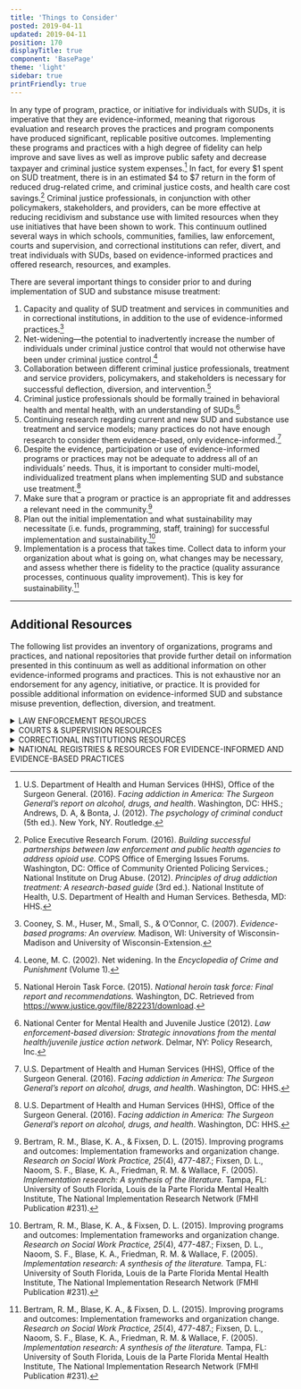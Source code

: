 ```yaml
---
title: 'Things to Consider'
posted: 2019-04-11
updated: 2019-04-11
position: 170
displayTitle: true
component: 'BasePage'
theme: 'light'
sidebar: true
printFriendly: true
---
```


In any type of program, practice, or initiative for individuals with SUDs, it is imperative that they are evidence-informed, meaning that rigorous evaluation and research proves the practices and program components have produced significant, replicable positive outcomes. Implementing these programs and practices with a high degree of fidelity can help improve and save lives as well as improve public safety and decrease taxpayer and criminal justice system expenses.[^1]  In fact, for every \$1 spent on SUD treatment, there is in an estimated \$4 to \$7 return in the form of reduced drug-related crime, and criminal justice costs, and health care cost savings.[^2]  Criminal justice professionals, in conjunction with other policymakers, stakeholders, and providers, can be more effective at reducing recidivism and substance use with limited resources when they use initiatives that have been shown to work. This continuum outlined several ways in which schools, communities, families, law enforcement, courts and supervision, and correctional institutions can refer, divert, and treat individuals with SUDs, based on evidence-informed practices and offered research, resources, and examples.

There are several important things to consider prior to and during implementation of SUD and substance misuse treatment:

 1. Capacity and quality of SUD treatment and services in communities and in correctional institutions, in addition to the use of evidence-informed practices.[^3]  
 2. Net-widening—the potential to inadvertently increase the number of individuals under criminal justice control that would not otherwise have been under criminal justice control.[^4] 
 3. Collaboration between different criminal justice professionals, treatment and service providers, policymakers, and stakeholders is necessary for successful deflection, diversion, and intervention.[^5] 
 4. Criminal justice professionals should be formally trained in behavioral health and mental health, with an understanding of SUDs.[^6] 
 5. Continuing research regarding current and new SUD and substance use treatment and service models; many practices do not have enough research to consider them evidence-based, only evidence-informed.[^7] 
 6. Despite the evidence, participation or use of evidence-informed programs or practices may not be adequate to address all of an individuals’ needs. Thus, it is important to consider multi-model, individualized treatment plans when implementing SUD and substance use treatment.[^8]  
 7. Make sure that a program or practice is an appropriate fit and addresses a relevant need in the community.[^9] 
 8. Plan out the initial implementation and what sustainability may necessitate (i.e. funds, programming, staff, training) for successful implementation and sustainability.[^10] 
 9. Implementation is a process that takes time. Collect data to inform your organization about what is going on, what changes may be necessary, and assess whether there is fidelity to the practice (quality assurance processes, continuous quality improvement). This is key for sustainability.[^11] 


----------
## Additional Resources

The following list provides an inventory of organizations, programs and practices, and national repositories that provide further detail on information presented in this continuum as well as additional information on other evidence-informed programs and practices. This is not exhaustive nor an endorsement for any agency, initiative, or practice. It is provided for possible additional information on evidence-informed SUD and substance misuse prevention, deflection, diversion, and treatment. 

<details>
<summary>LAW ENFORCEMENT RESOURCES</summary>

 - [Law Enforcement & Public Health Collaboration](https://ric-zai-inc.com/Publications/cops-p356-pub.pdf)
 - [Police Assisted Addiction Recovery Initiative (PAARI)](http://paariusa.org/)
 - [Law Enforcement-Assisted Diversion](http://www.leadbureau.org/)

</details>

<details>
<summary>COURTS & SUPERVISION RESOURCES</summary>

 - [Treatment Alternatives for Safe Communities (TASC)](http://www2.tasc.org/)
 - [University of Cincinnati Corrections Institute (UCCI)](https://www.uc.edu/corrections.html)
 - [George Mason University’s Center for Advancing Correctional Excellence (ACE!)](https://www.gmuace.org/)
- [National Association of Drug Court Professionals](http://www.nadcp.org/)

 </details>
 
<details>
	<summary>CORRECTIONAL INSTITUTIONS RESOURCES</summary>

 - [Residential Substance Abuse Treatment](http://www.rsat-tta.com/Home) 
 - [National Institute on Drug Abuse: Overview of TCs](https://www.drugabuse.gov/publications/research-reports/therapeutic-communities/what-are-therapeutic-communities)
 - [National Institute of Corrections](http://nicic.gov/evidencebasedpractices)
- See also UCCI and ACE.

</details>

<details>
	<summary>NATIONAL REGISTRIES & RESOURCES FOR EVIDENCE-INFORMED AND EVIDENCE-BASED PRACTICES</summary> 

National registries each use varying standards and requirements in how they deem programs and practices as evidence-informed or evidence-based, and should be taken into consideration. This information can be found within each of the national resource websites.

 - [Crimesolutions.gov](https://www.crimesolutions.gov/)
-  - [American Society of Addiction Medicine](https://www.asam.org/)
 - [SAMHSA’s Evidence-based Practices Resource Center](https://www.samhsa.gov/ebp-resource-center)
 - [OJJDP Model Programs Guide](https://www.ojjdp.gov/mpg)
 - [Council of State Governments: What Works in Reentry Clearinghouse](https://whatworks.csgjusticecenter.org/)
 - [Campbell Collaboration](https://www.campbellcollaboration.org/)
 - [UC-Boulder’s Center for the Study of Prevention of Violence: Blueprints](http://www.colorado.edu/cspv/)
 - [An Introduction to Evidence-Based Practices (JRSA)](http://www.jrsa.org/projects/ebp_briefing_paper_april2014.pdf)
- [Northeastern's Health in Justice Action Lab](https://www.healthinjustice.org/)

</details>



[^1]: U.S. Department of Health and Human Services (HHS), Office of the Surgeon General. (2016). F*acing addiction in America: The Surgeon General’s report on alcohol, drugs, and health*. Washington, DC: HHS.; Andrews, D. A, & Bonta, J. (2012). *The psychology of criminal conduct* (5th ed.). New York, NY. Routledge.

[^2]: Police Executive Research Forum. (2016). *Building successful partnerships between law enforcement and public health agencies to address opioid use.* COPS Office of Emerging Issues Forums. Washington, DC: Office of Community Oriented Policing Services.; National Institute on Drug Abuse. (2012). *Principles of drug addiction treatment: A research-based guide* (3rd ed.). National Institute of Health, U.S. Department of Health and Human Services. Bethesda, MD: HHS.

[^3]: Cooney, S. M., Huser, M., Small, S., & O’Connor, C. (2007). *Evidence-based programs: An overview.* Madison, WI: University of Wisconsin-Madison and University of Wisconsin-Extension.

[^4]: Leone, M. C. (2002). Net widening. In the *Encyclopedia of Crime and Punishment* (Volume 1). 

[^5]: National Heroin Task Force. (2015). *National heroin task force: Final report and recommendations.* Washington, DC. Retrieved from https://www.justice.gov/file/822231/download.

[^6]: National Center for Mental Health and Juvenile Justice (2012). *Law enforcement-based diversion: Strategic innovations from the mental health/juvenile justice action network*. Delmar, NY: Policy Research, Inc.

[^7]: U.S. Department of Health and Human Services (HHS), Office of the Surgeon General. (2016). F*acing addiction in America: The Surgeon General’s report on alcohol, drugs, and health*. Washington, DC: HHS.

[^8]: U.S. Department of Health and Human Services (HHS), Office of the Surgeon General. (2016). F*acing addiction in America: The Surgeon General’s report on alcohol, drugs, and health*. Washington, DC: HHS.

[^9]:  Bertram, R. M., Blase, K. A., & Fixsen, D. L. (2015). Improving programs and outcomes: Implementation frameworks and organization change. *Research on Social Work Practice, 25*(4), 477-487.; Fixsen, D. L., Naoom, S. F., Blase, K. A., Friedman, R. M. & Wallace, F. (2005). *Implementation research: A synthesis of the literature.* Tampa, FL: University of South Florida, Louis de la Parte Florida Mental Health Institute, The National Implementation Research Network (FMHI Publication #231).

[^10]: Bertram, R. M., Blase, K. A., & Fixsen, D. L. (2015). Improving programs and outcomes: Implementation frameworks and organization change. *Research on Social Work Practice, 25*(4), 477-487.; Fixsen, D. L., Naoom, S. F., Blase, K. A., Friedman, R. M. & Wallace, F. (2005). *Implementation research: A synthesis of the literature.* Tampa, FL: University of South Florida, Louis de la Parte Florida Mental Health Institute, The National Implementation Research Network (FMHI Publication #231). 

[^11]: Bertram, R. M., Blase, K. A., & Fixsen, D. L. (2015). Improving programs and outcomes: Implementation frameworks and organization change. *Research on Social Work Practice, 25*(4), 477-487.; Fixsen, D. L., Naoom, S. F., Blase, K. A., Friedman, R. M. & Wallace, F. (2005). *Implementation research: A synthesis of the literature.* Tampa, FL: University of South Florida, Louis de la Parte Florida Mental Health Institute, The National Implementation Research Network (FMHI Publication #231). 



